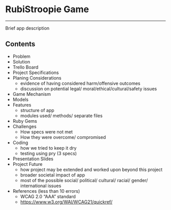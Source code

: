 
# RubiStroopie Game
----
Brief app description

## Contents
- Problem
- Solution
- Trello Board
- Project Specifications
- Planing Considerations
    - evidence of having considered harm/offensive outcomes
    - discussion on potential legal/ moral/ethical/cultural/safety issues
- Game Mechanism
- Models
- Features
    - structure of app
    - modules used/ methods/ separate files
- Ruby Gems
- Challenges
    - How specs were not met
    - How they were overcome/ compromised
- Coding
    - how we tried to keep it dry
    - testing using pry (3 specs)
- Presentation Slides
- Project Future
    - how project may be extended and worked upon beyond this project
    - broader societal impact of app
    - most of the possible social/ political/ cultural/ racial/ gender/ international issues
- References (less than 10 errors)
    - WCAG 2.0 “AAA” standard
    - https://www.w3.org/WAI/WCAG21/quickref/
  
  
